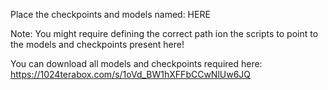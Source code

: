 Place the checkpoints and models named: HERE

Note: You might require defining the correct path ion the scripts to point to the models and checkpoints present here!

You can download all models and checkpoints required here: https://1024terabox.com/s/1oVd_BW1hXFFbCCwNlUw6JQ